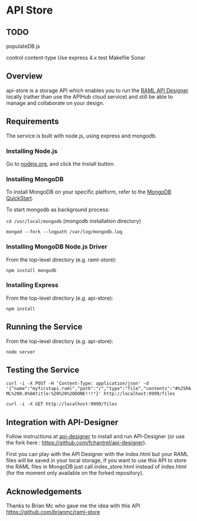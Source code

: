 # API Store

## TODO
populateDB.js

control content-type
Use express 4.x
test
Makefile
Sonar


## Overview

api-store is a storage API which enables you to run the [RAML API Designer](https://github.com/mulesoft/api-designer) locally (rather than use the APIHub cloud service) and still be able to manage and collaborate on your design.

## Requirements
The service is built with node.js, using express and mongodb.

### Installing Node.js
Go to [nodejs.org](http://nodejs.org), and click the Install button.

### Installing MongoDB
To install MongoDB on your specific platform, refer to the [MongoDB QuickStart](http://docs.mongodb.org/manual/installation/).

To start mongodb as background process:

`cd /usr/local/mongodb`  (mongodb installation directory)


`mongod --fork --logpath /var/log/mongodb.log`


### Installing MongoDB Node.js Driver
From the top-level directory (e.g. raml-store):

`npm install mongodb`

### Installing Express
From the top-level directory (e.g. api-store):

`npm install `
        
  
## Running the Service
From the top-level directory (e.g. api-store):

`node server`


## Testing the Service

`curl -i -X POST -H 'Content-Type: application/json' -d '{"name":"myfirstapi.raml","path":"/","type":"file","contents":"#%25RAML%200.8%0Atitle:%20%20%20DONE!!!"}' http://localhost:9999/files`

`curl -i -X GET http://localhost:9999/files`



## Integration with API-Designer
Follow instructions at [api-designer](https://github.com/mulesoft/api-designer) to install and run API-Designer (or use the fork here : https://github.com/fchantrel/api-designer).  

First you can play with the API Designer with the index.html but your RAML files will be saved in your local storage, if you want to use this API to store the RAML files in MongoDB just call index_store.html instead of index.html (for the moment only available on the forked repository).


## Acknowledgements
Thanks to Brian Mc who gave me the idea with this API https://github.com/brianmc/raml-store